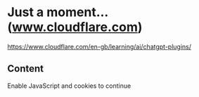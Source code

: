 # Just a moment... (www.cloudflare.com)

<https://www.cloudflare.com/en-gb/learning/ai/chatgpt-plugins/>

## Content

Enable JavaScript and cookies to continue
